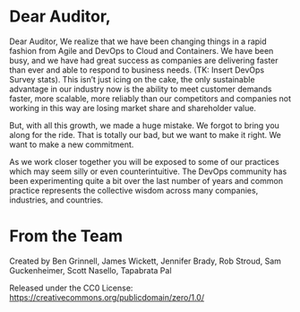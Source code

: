 # Dear Auditor,

Dear Auditor,
We realize that we have been changing things in a rapid fashion from Agile and DevOps to Cloud and Containers. We have been busy, and we have had great success as companies are delivering faster than ever and able to respond to business needs. (TK: Insert DevOps Survey stats). This isn’t just icing on the cake, the only sustainable advantage in our industry now is the ability to meet customer demands faster, more scalable, more reliably than our competitors and companies not working in this way are losing market share and shareholder value.

But, with all this growth, we made a huge mistake. We forgot to bring you along for the ride. That is totally our bad, but we want to make it right. We want to make a new commitment.

As we work closer together you will be exposed to some of our practices which may seem silly or even counterintuitive.  The DevOps community has been experimenting quite a bit over the last number of years and common practice represents the collective wisdom across many companies, industries, and countries.


# From the Team
Created by Ben Grinnell, James Wickett, Jennifer Brady, Rob Stroud, Sam Guckenheimer, Scott Nasello, Tapabrata Pal

Released under the CC0 License: https://creativecommons.org/publicdomain/zero/1.0/
